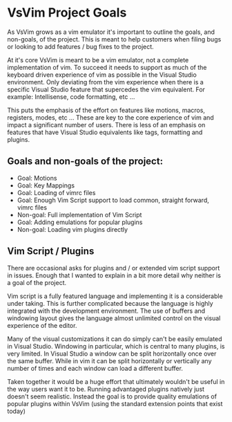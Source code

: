 VsVim Project Goals
===

As VsVim grows as a vim emulator it's important to outline the goals, and non-goals, of the project. This is meant to help customers when filing bugs or looking to add features / bug fixes to the project.

At it's core VsVim is meant to be a vim emulator, not a complete implementation of vim. To succeed it needs to support as much of the keyboard driven experience of vim as possible in the Visual Studio environment. Only deviating from the vim experience when there is a specific Visual Studio feature that supercedes the vim equivalent. For example: Intellisense, code formatting, etc ... 

This puts the emphasis of the effort on features like motions, macros, registers, modes, etc ... These are key to the core experience of vim and impact a significant number of users. There is less of an emphasis on features that have Visual Studio equivalents like tags, formatting and plugins. 

## Goals  and non-goals of the project:

- Goal: Motions
- Goal: Key Mappings
- Goal: Loading of vimrc files 
- Goal: Enough Vim Script support to load common, straight forward, vimrc files
- Non-goal: Full implementation of Vim Script
- Goal: Adding emulations for popular plugins 
- Non-goal: Loading vim plugins directly

## Vim Script / Plugins
There are occasional asks for plugins and / or extended vim script support in issues. Enough that I wanted to explain in a bit more detail why neither is a goal of the project. 

Vim script is a fully featured language and implementing it is a considerable under taking. This is further complicated because the language is highly integrated with the development environment. The use of buffers and windowing layout gives the language almost unlimited control on the visual experience of the editor. 

Many of the visual customizations it can do simply can't be easily emulated in Visual Studio. Windowing in particular, which is central to many plugins, is very limited. In Visual Studio a window can be split horizontally once over the same buffer. While in vim it can be split horizontally or vertically any number of times and each window can load a different buffer.

Taken together it would be a huge effort that ultimately wouldn't be useful in the way users want it to be. Running advantaged plugins natively just doesn't seem realistic. Instead the goal is to provide quality emulations of popular plugins within VsVim (using the standard extension points that exist today)
